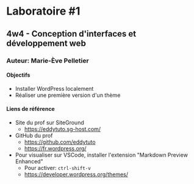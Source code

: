 # Laboratoire #1
## 4w4 - Conception d'interfaces et développement web
### Auteur: Marie-Ève Pelletier

#### Objectifs
- Installer WordPress localement 
- Réaliser une première version d'un thème 

#### Liens de référence
- Site du prof sur SiteGround
    - https://eddytuto.sg-host.com/
- GitHub du prof
    - https://github.com/eddytuto 
    - https://fr.wordpress.org/
- Pour visualiser sur VSCode, installer l'extension "Markdown Preview Enhanced­"
    - Pour activer: `ctrl-shift-v`
    - https://developer.wordpress.org/themes/
